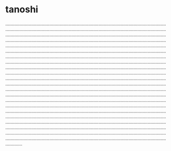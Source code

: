 # tanoshi
.....................................................................................................................................................................................................................................................................................................................................................................................................................................................................................................................................................................................................................................................................................................................................................................................................................................................................................................................................................................................................................................................................................................................................................................................................................................................................................................................................................................................................................................................................................................................................................................................................................................................................................................................................................................................................................................................................................................................................................................................................................................................................................................................................................................................................................................................................................................................................................................................................................................................................................................................................................................................................................................................................................................................................................................................................................................................